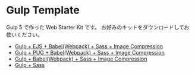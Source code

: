 # Gulp Template

Gulp 5 で作った Web Starter Kit です。
お好みのキットをダウンロードしてお使いください。

- [Gulp + EJS + Babel(Webpack) + Sass + Image Compression](./gulp_ejs_babel_sass)
- [Gulp + PUG + Babel(Webpack) + Sass + Image Compression](./gulp_pug_babel_sass)
- [Gulp + Babel(Webpack) + Sass + Image Compression](./gulp_babel_sass)
- [Gulp + Sass](./gulp_sass)
